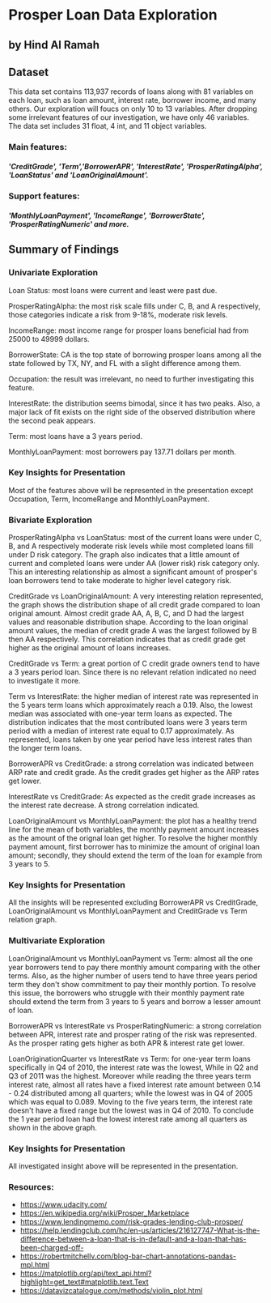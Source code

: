 # Prosper Loan Data Exploration
## by Hind Al Ramah


## Dataset

This data set contains 113,937 records of loans along with 81 variables on each loan, such as loan amount, interest rate, borrower income, and many others. Our exploration will foucs on only 10 to 13 variables. After dropping some irrelevant features of our investigation, we have only 46 variables. The data set includes 31 float, 4 int, and 11 object variables.

### Main features:
##### 'CreditGrade', 'Term','BorrowerAPR', 'InterestRate', 'ProsperRatingAlpha', 'LoanStatus' and 'LoanOriginalAmount'.

### Support features:
##### 'MonthlyLoanPayment', 'IncomeRange', 'BorrowerState', 'ProsperRatingNumeric' and more.
 
## Summary of Findings

### Univariate Exploration
Loan Status: most loans were current and least were past due.

ProsperRatingAlpha: the most risk scale fills under C, B, and A respectively, those categories indicate a risk from 9-18%, moderate risk levels.

IncomeRange: most income range for prosper loans beneficial had from 25000 to 49999 dollars.

BorrowerState: CA is the top state of borrowing prosper loans among all the state followed by TX, NY, and FL with a slight difference among them.

Occupation: the result was irrelevant, no need to further investigating this feature.

InterestRate: the distribution seems bimodal, since it has two peaks. Also, a major lack of fit exists on the right side of the observed distribution where the second peak appears.

Term: most loans have a 3 years period.

MonthlyLoanPayment: most borrowers pay 137.71 dollars per month.

### Key Insights for Presentation
Most of the features above will be represented in the presentation except Occupation, Term, IncomeRange and MonthlyLoanPayment. 

### Bivariate Exploration
ProsperRatingAlpha vs LoanStatus: most of the current loans were under C, B, and A respectively moderate risk levels while most completed loans fill under D risk category. The graph also indicates that a little amount of current and completed loans were under AA (lower risk) risk category only. This an interesting relationship as almost a significant amount of prosper's loan borrowers tend to take moderate to higher level category risk.

CreditGrade vs LoanOriginalAmount: A very interesting relation represented, the graph shows the distribution shape of all credit grade compared to loan original amount. Almost credit grade AA, A, B, C, and D had the largest values and reasonable distribution shape. According to the loan original amount values, the median of credit grade A was the largest followed by B then AA respectively. This correlation indicates that as credit grade get higher as the original amount of loans increases.

CreditGrade vs Term: a great portion of C credit grade owners tend to have a 3 years period loan. Since there is no relevant relation indicated no need to investigate it more.

Term vs InterestRate: the higher median of interest rate was represented in the 5 years term loans which approximately reach a 0.19. Also, the lowest median was associated with one-year term loans as expected. The distribution indicates that the most contributed loans were 3 years term period with a median of interest rate equal to 0.17 approximately. As represented, loans taken by one year period have less interest rates than the longer term loans.

BorrowerAPR vs CreditGrade: a strong correlation was indicated between ARP rate and credit grade. As the credit grades get higher as the ARP rates get lower.

InterestRate vs CreditGrade: As expected as the credit grade increases as the interest rate decrease. A strong correlation indicated.

LoanOriginalAmount vs MonthlyLoanPayment: the plot has a healthy trend line for the mean of both variables, the monthly payment amount increases as the amount of the orignal loan get higher. To resolve the higher monthly payment amount, first borrower has to minimize the amount of original loan amount; secondly, they should extend the term of the loan for example from 3 years to 5.

### Key Insights for Presentation
All the insights will be represented excluding BorrowerAPR vs CreditGrade, LoanOriginalAmount vs MonthlyLoanPayment and CreditGrade vs Term relation graph.

### Multivariate Exploration

LoanOriginalAmount vs MonthlyLoanPayment vs Term: almost all the one year borrowers tend to pay there monthly amount comparing with the other terms. Also, as the higher number of users tend to have three years period term they don't show commitment to pay their monthly portion. To resolve this issue, the borrowers who struggle with their monthly payment rate should extend the term from 3 years to 5 years and borrow a lesser amount of loan.

BorrowerAPR vs InterestRate vs ProsperRatingNumeric: a strong correlation between APR, interest rate and prosper rating of the risk was represented. As the prosper rating gets higher as both APR & interest rate get lower.

LoanOriginationQuarter vs InterestRate vs Term: for one-year term loans specifically in Q4 of 2010, the interest rate was the lowest, While in Q2 and Q3 of 2011 was the highest. Moreover while reading the three years term interest rate, almost all rates have a fixed interest rate amount between 0.14 - 0.24 distributed among all quarters; while the lowest was in Q4 of 2005 which was equal to 0.089. Moving to the five years term, the interest rate doesn't have a fixed range but the lowest was in Q4 of 2010. To conclude the 1 year period loan had the lowest interest rate among all quarters as shown in the above graph.

### Key Insights for Presentation
All investigated insight above will be represented in the presentation.


### Resources:
- https://www.udacity.com/
- https://en.wikipedia.org/wiki/Prosper_Marketplace
- https://www.lendingmemo.com/risk-grades-lending-club-prosper/
- https://help.lendingclub.com/hc/en-us/articles/216127747-What-is-the-difference-between-a-loan-that-is-in-default-and-a-loan-that-has-been-charged-off-
- https://robertmitchellv.com/blog-bar-chart-annotations-pandas-mpl.html
- https://matplotlib.org/api/text_api.html?highlight=get_text#matplotlib.text.Text
- https://datavizcatalogue.com/methods/violin_plot.html
